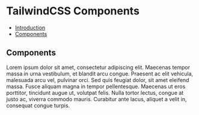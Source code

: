 # TailwindCSS Components

- [Introduction](intro.md)
- [Components](#components)
	

## Components
Lorem ipsum dolor sit amet, consectetur adipiscing elit. Maecenas tempor massa in urna vestibulum, et blandit arcu congue. Praesent ac elit vehicula, malesuada arcu vel, pulvinar orci. Sed quis feugiat dolor, sit amet eleifend massa. Fusce aliquam magna in tempor pellentesque. Maecenas ut eros porttitor, tincidunt augue ut, volutpat felis. Nulla tortor lectus, congue at justo ac, viverra commodo mauris. Curabitur ante lacus, aliquet a velit in, consequat congue turpis. 